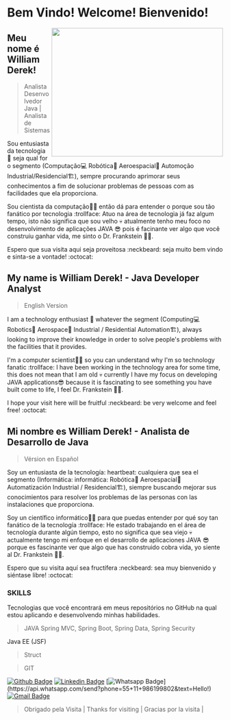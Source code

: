 
# Bem Vindo! Welcome! Bienvenido! 
<img align="right" width="400" height="300" src="https://cdn.app.compendium.com/uploads/user/e7c690e8-6ff9-102a-ac6d-e4aebca50425/ed5569e8-c0dd-458c-8450-cde6300093bd/File/26d48b7b749c927c6b694ac463e92b22/duke_jetsurf_orig.png">
 
## Meu nome é William Derek! 
> Analista Desenvolvedor Java |  Analista de Sistemas 

Sou entusiasta da tecnologia :heartbeat: seja qual for o segmento (Computação:computer: Robótica:robot: Aeroespacial:rocket: Automoção Industrial/Residencial:building_construction:), sempre procurando aprimorar seus conhecimentos a fim de solucionar problemas de pessoas com as facilidades que ela proporciona. 

Sou cientista da computação:man_technologist: então dá para entender o porque sou tão fanático por tecnologia :trollface: Atuo na área de tecnologia já faz algum tempo, isto não significa que sou velho :skull: atualmente tenho meu foco no desenvolvimento de aplicações JAVA :sunglasses: pois é facinante ver algo que você construiu ganhar vida, me sinto o Dr. Frankstein :zombie_man:.

Espero que sua visita aqui seja proveitosa :neckbeard: seja muito bem vindo e sinta-se a vontade! :octocat:

## My name is William Derek! - Java Developer Analyst
> English Version

I am a technology enthusiast :heartbeat: whatever the segment (Computing:computer: Robotics:robot: Aerospace:rocket: Industrial / Residential Automation:building_construction:), always looking to improve their knowledge in order to solve people's problems with the facilities that it provides.

I'm a computer scientist:man_technologist: so you can understand why I'm so technology fanatic :trollface: I have been working in the technology area for some time, this does not mean that I am old :skull: currently I have my focus on developing JAVA applications:sunglasses: because it is fascinating to see something you have built come to life, I feel Dr. Frankstein :zombie_man:.

I hope your visit here will be fruitful :neckbeard: be very welcome and feel free! :octocat:


## Mi nombre es William Derek! - Analista de Desarrollo de Java
> Vérsion en Español

Soy un entusiasta de la tecnología: heartbeat: cualquiera que sea el segmento (Informática: informática: Robótica:robot: Aeroespacial:rocket: Automatización Industrial / Residencial:building_construction:), siempre buscando mejorar sus conocimientos para resolver los problemas de las personas con las instalaciones que proporciona.

Soy un científico informático:man_technologist: para que puedas entender por qué soy tan fanático de la tecnología :trollface: He estado trabajando en el área de tecnología durante algún tiempo, esto no significa que sea viejo :skull: actualmente tengo mi enfoque en el desarrollo de aplicaciones JAVA :sunglasses: porque es fascinante ver que algo que has construido cobra vida, yo siente al Dr. Frankstein :zombie_man:.

Espero que su visita aquí sea fructífera :neckbeard: sea muy bienvenido y siéntase libre! :octocat:

### SKILLS
Tecnologias que você encontrará em meus repositórios no GitHub na qual estou aplicando e desenvolvendo minhas habilidades.
> JAVA
Spring MVC, Spring Boot, Spring Data, Spring Security

Java EE (JSF)

> Struct

> GIT


[![Github Badge](https://img.shields.io/badge/-Github-000?style=flat-square&logo=Github&logoColor=white&link=https://github.com/willdkdevj)](https://github.com/willdkdevj)
[![Linkedin Badge](https://img.shields.io/badge/-LinkedIn-blue?style=flat-square&logo=Linkedin&logoColor=white&link=https://www.linkedin.com/in/william-derek-dias/)](https://www.linkedin.com/in/william-derek-dias/)
[![Whatsapp Badge](https://img.shields.io/badge/-Whatsapp-4CA143?style=flat-square&labelColor=4CA143&logo=whatsapp&logoColor=white&link=https://api.whatsapp.com/send?phone=seu_telefone_55+DDD+número_de_telefone&text=Hello!)](https://api.whatsapp.com/send?phone=55+11+986199802&text=Hello!)
[![Gmail Badge](https://img.shields.io/badge/-Gmail-c14438?style=flat-square&logo=Gmail&logoColor=white&link=mailto:williamdkdevops@gmail.com)](mailto:williamdkdevops@gmail.com)
 
> Obrigado pela Visita | Thanks for visiting | Gracias por la visita | 
 
